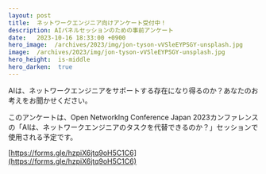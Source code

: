 ```yaml
---
layout: post
title:  ネットワークエンジニア向けアンケート受付中！
description: AIパネルセッションのための事前アンケート
date:   2023-10-16 18:33:00 +0900
hero_image:  /archives/2023/img/jon-tyson-vVSleEYPSGY-unsplash.jpg
image:  /archives/2023/img/jon-tyson-vVSleEYPSGY-unsplash.jpg
hero_height:  is-middle
hero_darken:  true
---
```

AIは、ネットワークエンジニアをサポートする存在になり得るのか？あなたのお考えをお聞かせください。

このアンケートは、Open NetworkIng Conference Japan 2023カンファレンスの「AIは、ネットワークエンジニアのタスクを代替できるのか？」セッションで使用される予定です。

[https://forms.gle/hzpiX6jtq9oH5C1C6](https://forms.gle/hzpiX6jtq9oH5C1C6)